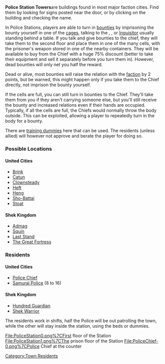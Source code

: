 **Police Station Towers**are buildings found in most major faction
cities. Find them by looking for signs posted near the door, or by
clicking on the building and checking the name.

In Police Stations, players are able to turn in
[bounties](Bounty.md "wikilink") by imprisoning the bounty yourself in one
of the [cages](Prisoner_Cage.md "wikilink"), talking to the [](Police_Chief.md), [](Hundred_Guardian.md), or
[Inquisitor](Inquisitor.md "wikilink") usually standing behind a table. If
you talk and give bounties to the chief, they will take them to the
second floor and place them in one of the many cells, with the
prisoner's weapon stored in one of the nearby containers. They will be
available to buy from the Chief with a huge 75% discount (better to take
their equipment and sell it separately before you turn them in).
However, dead bounties will only net you half the reward.

Dead or alive, most bounties will raise the relation with the
[faction](Factions.md "wikilink") by 2 points, but be warned, this might
happen only if you take them to the Chief directly, not imprison the
bounty yourself.

If the cells are full, you can still turn in bounties to the Chief.
They'll take them from you if they aren't carrying someone else, but
you'll still receive the bounty and increased relations even if their
hands are occupied. Typically, if all the cells are full, the Chiefs
would normally throw the body outside. This can be exploited, allowing a
player to repeatedly turn in the body for a bounty.

There are [training dummies](Training_Dummy.md "wikilink") here that can be
used. The residents (unless allied) will however not approve and berate
the player for doing so.

### Possible Locations

#### United Cities

- [Brink](Brink.md "wikilink")
- [Catun](Catun.md "wikilink")
- [Clownsteady](Clownsteady.md "wikilink")
- [Heft](Heft.md "wikilink")
- [Heng](Heng.md "wikilink")
- [Sho-Battai](Sho-Battai.md "wikilink")
- [Stoat](Stoat.md "wikilink")

#### Shek Kingdom

- [Admag](Admag.md "wikilink")
- [Squin](Squin.md "wikilink")
- [Last Stand](Last_Stand.md "wikilink")
- [The Great Fortress](The_Great_Fortress.md "wikilink")

### Residents

#### United Cities

- [Police Chief](Police_Chief.md "wikilink")
- [Samurai Police](Samurai_Police.md "wikilink") (8 to 16)

#### Shek Kingdom

- [Hundred Guardian](Hundred_Guardian.md "wikilink")
- [Shek Warrior](Shek_Warrior.md "wikilink")

The residents work in shifts, half the Police will be out patrolling the
town, while the other will stay inside the station, using the beds or
dummies.

<File:PoliceStation0.png%7CFirst> floor of the Station
<File:PoliceStation1.png%7CThe> prison floor of the Station
<File:PoliceChief-0.png%7CPolice> Chief at the counter

[Category:Town Residents](Category:Town_Residents "wikilink")
